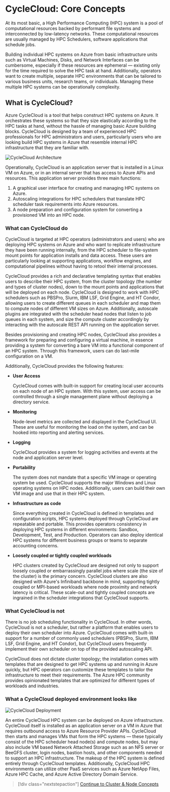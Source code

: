 # CycleCloud: Core Concepts

At its most basic, a High Performance Computing (HPC) system is a pool of computational resources backed by performant file systems and interconnected by low-latency networks. These computational resources are usually managed by HPC Schedulers, software applications that schedule jobs.

Building individual HPC systems on Azure from basic infrastructure units such as Virtual Machines, Disks, and Network Interfaces can be cumbersome, especially if these resources are ephemeral — existing only for the time required to solve the HPC task at hand. Additionally, operators want to create multiple, separate HPC environments that can be tailored to various business units, research teams, or individuals. Managing these multiple HPC systems can be operationally complexity.

## What is CycleCloud?

Azure CycleCloud is a tool that helps construct HPC systems on Azure. It orchestrates these systems so that they size elastically according to the HPC tasks at hand, without the hassle of managing basic Azure building blocks. CycleCloud is designed by a team of experienced HPC professionals for HPC administrators and users, particularly users who are looking build HPC systems in Azure that resemble internal HPC infrastructure that they are familiar with.

![CycleCloud Architecture](~/images/architecture.png)

Operationally, CycleCloud is an application server that is installed in a Linux VM on Azure, or in an internal server that has access to Azure APIs and resources. This application server provides three main functions:

1. A graphical user interface for creating and managing HPC systems on Azure.
2. Autoscaling integrations for HPC schedulers that translate HPC scheduler task requirements into Azure resources.
3. A node preparation and configuration system for converting a provisioned VM into an HPC node.

### What can CycleCloud do

CycleCloud is targeted at HPC operators (administrators and users) who are deploying HPC systems on Azure and who want to replicate infrastructure they have been running internally, from the HPC scheduler to file-system mount points for application installs and data access. These users are particularly looking at supporting applications, workflow engines, and computational pipelines without having to retool their internal processes.

CycleCloud provides a rich and declarative templating syntax that enables users to describe their HPC system, from the cluster topology (the number and types of cluster nodes), down to the mount points and applications that will be deployed on each node. CycleCloud is designed to work with HPC schedulers such as PBSPro, Slurm, IBM LSF, Grid Engine, and HT Condor, allowing users to create different queues in each scheduler and map them to compute nodes of different VM sizes on Azure. Additionally, autoscale plugins are integrated with the scheduler head nodes that listen to job queues in each system, and size the compute cluster accordingly by interacting with the autoscale REST API running on the application server.

Besides provisioning and creating HPC nodes, CycleCloud also provides a framework for preparing and configuring a virtual machine, in essence providing a system for converting a bare VM into a functional component of an HPC system. Through this framework, users can do last-mile configuration on a VM.

Additionally, CycleCloud provides the following features:

- **User Access**

    CycleCloud comes with built-in support for creating local user accounts on each node of an HPC system. With this system, user access can be controlled through a single management plane without deploying a directory service.

- **Monitoring**

    Node-level metrics are collected and displayed in the CycleCloud UI. These are useful for monitoring the load on the system, and can be hooked into reporting and alerting services.

- **Logging**

    CycleCloud provides a system for logging activities and events at the node and application server level.

- **Portability**

    The system does not mandate that a specific VM image or operating system be used. CycleCloud supports the major Windows and Linux operating systems on HPC nodes. Additionally, users can build their own VM image and use that in their HPC system.

- **Infrastructure as code**

    Since everything created in CycleCloud is defined in templates and configuration scripts, HPC systems deployed through CycleCloud are repeatable and portable. This provides operators consistency in deploying HPC systems in different environments: Sandbox, Development, Test, and Production. Operators can also deploy identical HPC systems for different business groups or teams to separate accounting concerns.

- **Loosely coupled or tightly coupled workloads**

    HPC clusters created by CycleCloud are designed not only to support loosely coupled or embarrassingly parallel jobs where scale (the size of the cluster) is the primary concern. CycleCloud clusters are also designed with Azure's Infiniband backbone in mind, supporting tightly coupled or MPI-based workloads where node proximity and network latency is critical. These scale-out and tightly coupled concepts are ingrained in the scheduler integrations that CycleCloud supports.

### What CycleCloud is not

There is no job scheduling functionality in CycleCloud. In other words, CycleCloud is not a scheduler, but rather a platform that enables users to deploy their own scheduler into Azure. CycleCloud comes with built-in support for a number of commonly used schedulers (PBSPro, Slurm, IBM LSF, Grid Engine, and HT Condor), but CycleCloud users frequently implement their own scheduler on top of the provided autoscaling API.

CycleCloud does not dictate cluster topology; the installation comes with templates that are designed to get HPC systems up and running in Azure quickly, but HPC operators can customize these templates to tailor the infrastructure to meet their requirements. The Azure HPC community provides opinionated templates that are optimized for different types of workloads and industries.

### What a CycleCloud deployed environment looks like

![CycleCloud Deployment](~/images/architecture-deployment.png)

An entire CycleCloud HPC system can be deployed on Azure infrastructure. CycleCloud itself is installed as an application server on a VM in Azure that requires outbound access to Azure Resource Provider APIs. CycleCloud then starts and manages VMs that form the HPC systems — these typically consist of the HPC scheduler head node(s) and compute nodes, but may also include VM based Network Attached Storage such as an NFS server or BeeGFS cluster, login nodes, bastion hosts, and other components needed to support an HPC infrastructure. The makeup of the HPC system is defined entirely through CycleCloud templates. Additionally, CycleCloud HPC environments can utilize other PaaS services such as Azure NetApp Files, Azure HPC Cache, and Azure Active Directory Domain Service.

> [!div class="nextstepaction"]
> [Continue to Cluster & Node Concepts](./clusters.md)
